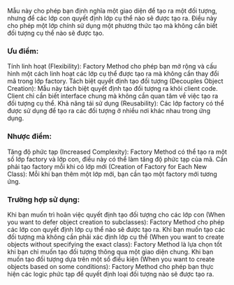 ﻿ Mẫu này cho phép bạn định nghĩa một giao diện để tạo ra một đối tượng, nhưng để các lớp con quyết định lớp cụ thể nào sẽ được tạo ra.
 Điều này cho phép một lớp chính sử dụng một phương thức tạo mà không cần biết đối tượng cụ thể nào sẽ được tạo.

### Ưu điểm:
Tính linh hoạt (Flexibility): Factory Method cho phép bạn mở rộng và cấu hình một cách linh hoạt các lớp cụ thể được tạo ra mà không cần thay đổi mã trong lớp factory.
Tách biệt quyết định tạo đối tượng (Decouples Object Creation): Mẫu này tách biệt quyết định tạo đối tượng ra khỏi client code. Client chỉ cần biết interface chung mà không cần quan tâm về việc tạo ra đối tượng cụ thể.
Khả năng tái sử dụng (Reusability): Các lớp factory có thể được sử dụng để tạo ra các đối tượng ở nhiều nơi khác nhau trong ứng dụng.

### Nhược điểm:
Tăng độ phức tạp (Increased Complexity): Factory Method có thể tạo ra một số lớp factory và lớp con, điều này có thể làm tăng độ phức tạp của mã.
Cần phải tạo factory mỗi khi có lớp mới (Creation of Factory for Each New Class): Mỗi khi bạn thêm một lớp mới, bạn cần tạo một factory mới tương ứng.

### Trường hợp sử dụng:
Khi bạn muốn trì hoãn việc quyết định tạo đối tượng cho các lớp con (When you want to defer object creation to subclasses): Factory Method cho phép các lớp con quyết định lớp cụ thể nào sẽ được tạo ra.
Khi bạn muốn tạo các đối tượng mà không cần phải xác định lớp cụ thể (When you want to create objects without specifying the exact class): Factory Method là lựa chọn tốt khi bạn chỉ muốn tạo đối tượng thông qua một giao diện chung.
Khi bạn muốn tạo đối tượng dựa trên một số điều kiện (When you want to create objects based on some conditions): Factory Method cho phép bạn thực hiện các logic phức tạp để quyết định loại đối tượng nào sẽ được tạo ra.